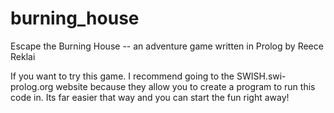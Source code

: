 # burning_house
Escape the Burning House -- an adventure game written in Prolog by Reece Reklai

If you want to try this game. I recommend going to the SWISH.swi-prolog.org website because they allow you to create a program to run this code in. Its far easier that way and you can start the fun right away!
